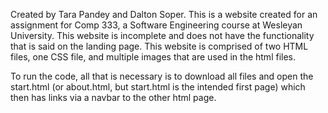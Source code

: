 Created by Tara Pandey and Dalton Soper. 
This is a website created for an assignment for Comp 333, a Software Engineering course at Wesleyan University. 
This website is incomplete and does not have the functionality that is said on the landing page. 
This website is comprised of two HTML files, one CSS file, and multiple images that are used in the html files. 

To run the code, all that is necessary is to download all files and open the start.html (or about.html, but start.html is the intended first page) which then has links via a navbar to the other html page. 
